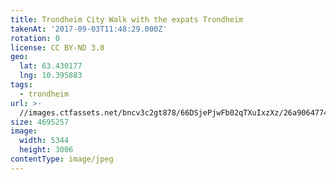 ```yaml
---
title: Trondheim City Walk with the expats Trondheim
takenAt: '2017-09-03T11:48:29.000Z'
rotation: 0
license: CC BY-ND 3.0
geo:
  lat: 63.430177
  lng: 10.395883
tags:
  - trondheim
url: >-
  //images.ctfassets.net/bncv3c2gt878/66DSjePjwFb02qTXuIxzXz/26a906477491abeac2378c3dd6450d56/trondheim-city-walk-with-the-expats-trondheim_36867931641_o
size: 4695257
image:
  width: 5344
  height: 3006
contentType: image/jpeg
---
```


